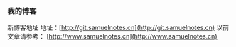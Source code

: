 ### 我的博客
新博客地址
地址：[http://git.samuelnotes.cn](http://git.samuelnotes.cn)
以前文章请参考：
[http://www.samuelnotes.cn](http://www.samuelnotes.cn)
